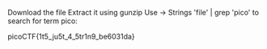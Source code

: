 Download the file 
Extract it using gunzip
Use  -> Strings 'file' | grep 'pico'
to search for term pico:

picoCTF{1t5_ju5t_4_5tr1n9_be6031da}
